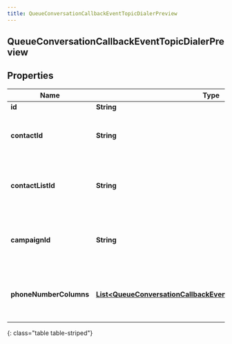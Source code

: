 ```yaml
---
title: QueueConversationCallbackEventTopicDialerPreview
---
```


## QueueConversationCallbackEventTopicDialerPreview

## Properties

| Name                   | Type                                                                                                                                                 | Description                                            | Notes      |
| ---------------------- | ---------------------------------------------------------------------------------------------------------------------------------------------------- | ------------------------------------------------------ | ---------- |
| **id**                 | <!----><!---->**String**<!---->                                                                                                                      |                                                        | [optional] |
| **contactId**          | <!----><!---->**String**<!---->                                                                                                                      | The contact associated with this preview data pop      | [optional] |
| **contactListId**      | <!----><!---->**String**<!---->                                                                                                                      | The contactList associated with this preview data pop. | [optional] |
| **campaignId**         | <!----><!---->**String**<!---->                                                                                                                      | The campaignId associated with this preview data pop.  | [optional] |
| **phoneNumberColumns** | <!----><!---->[**List&lt;QueueConversationCallbackEventTopicPhoneNumberColumn&gt;**](QueueConversationCallbackEventTopicPhoneNumberColumn.md)<!----> | The phone number columns associated with this campaign | [optional] |

{: class="table table-striped"}
